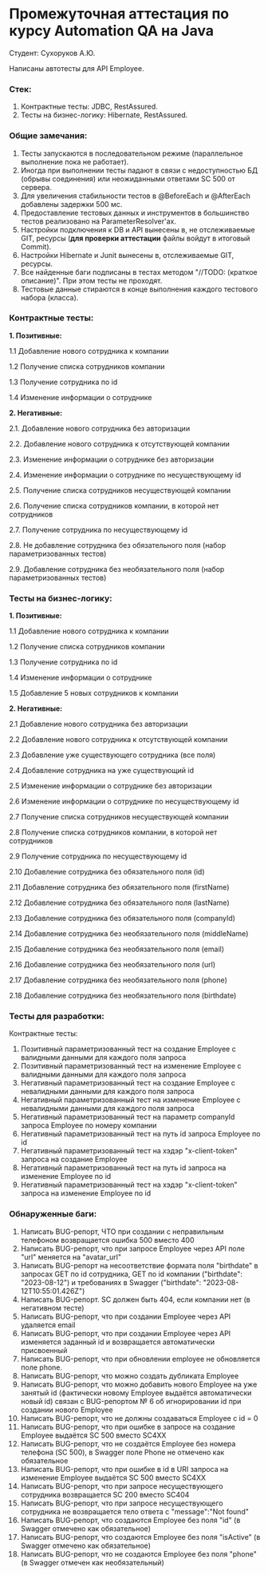 # Промежуточная аттестация по курсу Automation QA на Java
Студент: Сухоруков А.Ю.

Написаны автотесты для API Employee.

### Стек:
1. Контрактные тесты: JDBC, RestAssured.
2. Тесты на бизнес-логику: Hibernate, RestAssured.

### Общие замечания:
1. Тесты запускаются в последовательном режиме (параллельное выполнение
пока не работает).
2. Иногда при выполнении тесты падают в связи с недоступностью БД
(обрывы соединения) или неожиданными ответами SC 500 от сервера.
3. Для увеличения стабильности тестов в @BeforeEach и @AfterEach
добавлены задержки 500 мс.
4. Предоставление тестовых данных и инструментов в большинство тестов
реализовано на ParameterResolver'ах.
5. Настройки подключения к DB и API вынесены в, не отслеживаемые GIT,
ресурсы (__для проверки аттестации__ файлы войдут в итоговый Commit).
6. Настройки Hibernate и Junit вынесены в, отслеживаемые GIT,
ресурсы.
7. Все найденные баги подписаны в тестах методом "//TODO: (краткое
описание)". При этом тесты не проходят.
8. Тестовые данные стираются в конце выполнения каждого тестового набора
(класса).


### Контрактные тесты:

__1. Позитивные:__

1.1 Добавление нового сотрудника к компании

1.2 Получение списка сотрудников компании

1.3 Получение сотрудника по id

1.4 Изменение информации о сотруднике


__2. Негативные:__

2.1. Добавление нового сотрудника без авторизации

2.2. Добавление нового сотрудника к отсутствующей компании

2.3. Изменение информации о сотруднике без авторизации

2.4. Изменение информации о сотруднике по несуществующему id

2.5. Получение списка сотрудников несуществующей компании

2.6. Получение списка сотрудников компании, в которой нет сотрудников

2.7. Получение сотрудника по несуществующему id

2.8. Не добавление сотрудника без обязательного поля (набор параметризованных тестов)

2.9. Добавление сотрудника без необязательного поля (набор параметризованных тестов)


### Тесты на бизнес-логику:
__1. Позитивные:__

 1.1 Добавление нового сотрудника к компании

 1.2 Получение списка сотрудников компании

 1.3 Получение сотрудника по id

 1.4 Изменение информации о сотруднике

 1.5 Добавление 5 новых сотрудников к компании

__2. Негативные:__

 2.1 Добавление нового сотрудника без авторизации

 2.2 Добавление нового сотрудника к отсутствующей компании

 2.3 Добавление уже существующего сотрудника (все поля)

 2.4 Добавление сотрудника на уже существующий id

 2.5 Изменение информации о сотруднике без авторизации

 2.6 Изменение информации о сотруднике по несуществующему id

 2.7 Получение списка сотрудников несуществующей компании

 2.8 Получение списка сотрудников компании, в которой нет сотрудников

 2.9 Получение сотрудника по несуществующему id

 2.10 Добавление сотрудника без обязательного поля (id)

 2.11 Добавление сотрудника без обязательного поля (firstName)

 2.12 Добавление сотрудника без обязательного поля (lastName)

 2.13 Добавление сотрудника без обязательного поля (companyId)

 2.14 Добавление сотрудника без необязательного поля (middleName)

 2.15 Добавление сотрудника без необязательного поля (email)

 2.16 Добавление сотрудника без необязательного поля (url)

 2.17 Добавление сотрудника без необязательного поля (phone)

 2.18 Добавление сотрудника без необязательного поля (birthdate)

### Тесты для разработки:
Контрактные тесты:
1. Позитивный параметризованный тест на создание Employee с валидными
данными для каждого поля запроса
2. Позитивный параметризованный тест на изменение Employee с валидными
данными для каждого поля запроса
3. Негативный параметризованный тест на создание Employee с невалидными
данными для каждого поля запроса
4. Негативный параметризованный тест на изменение Employee с невалидными
данными для каждого поля запроса
5. Негативный параметризованный тест на параметр companyId запроса
Employee по номеру компании
6. Негативный параметризованный тест на путь id запроса Employee по id
7. Негативный параметризованный тест на хэдэр "x-client-token" запроса
на создание Employee
8. Негативный параметризованный тест на путь id запроса на изменение
Employee по id
9. Негативный параметризованный тест на хэдэр "x-client-token" запроса
на изменение Employee по id

### Обнаруженные баги:

1. Написать BUG-репорт, ЧТО при создании с неправильным телефоном возвращается ошибка 500 вместо 400
2. Написать BUG-репорт, что при запросе Employee через API поле "url" меняется на "avatar_url"
3. Написать BUG-репорт на несоответствие формата поля "birthdate" в запросах GET по id сотрудника, GET по id компании ("birthdate": "2023-08-12") и требованиях в Swagger ("birthdate": "2023-08-12T10:55:01.426Z")
4. Написать BUG-репорт. SC должен быть 404, если компании нет (в негативном тесте)
5. Написать BUG-репорт, что при создании Employee через API удаляется email
6. Написать BUG-репорт, что при создании Employee через API изменяется заданный id и возвращается автоматически присвоенный
7. Написать BUG-репорт, что при обновлении employee не обновляется поле phone.
8. Написать BUG-репорт, что можно создать дубликата Employee
9. Написать BUG-репорт, что можно добавить нового Employee на уже занятый id (фактически новому Employee выдаётся автоматически новый id) связан с BUG-репортом № 6 об игнорировании id при создании нового Employee
10. Написать BUG-репорт, что не должны создаваться Employee с id = 0
11. Написать BUG-репорт, что при ошибке в запросе на создание Employee выдаётся SC 500 вместо SC4XX
12. Написать BUG-репорт, что не создаётся Employee без номера телефона (SC 500), в Swagger поле Phone не отмечено как обязательное
13. Написать BUG-репорт, что при ошибке в id в URI запроса на изменение Employee выдаётся SC 500 вместо SC4XX
14. Написать BUG-репорт, что при запросе несуществующего сотрудника возвращается SC 200 вместо SC404
15. Написать BUG-репорт, что при запросе несуществующего сотрудника не возвращается тело ответа с "message":"Not found"
16. Написать BUG-репорт, что создаются Employee без поля "id" (в Swagger отмечено как обязательное)
17. Написать BUG-репорт, что создаются Employee без поля "isActive" (в Swagger отмечено как обязательное)
18. Написать BUG-репорт, что не создаются Employee без поля "phone" (в Swagger отмечен как необязательный)
